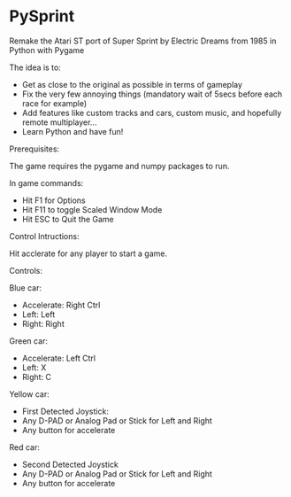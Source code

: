 # PySprint
Remake the Atari ST port of Super Sprint by Electric Dreams from 1985 in Python with Pygame

The idea is to:
- Get as close to the original as possible in terms of gameplay
- Fix the very few annoying things (mandatory wait of 5secs before each race for example)
- Add features like custom tracks and cars, custom music, and hopefully remote multiplayer...
- Learn Python and have fun!


Prerequisites:

The game requires the pygame and numpy packages to run.

In game commands:
  - Hit F1 for Options
  - Hit F11 to toggle Scaled Window Mode
  - Hit ESC to Quit the Game

Control Intructions:

Hit acclerate for any player to start a game.

Controls:

Blue car:
  - Accelerate: Right Ctrl
  - Left: Left
  - Right: Right

Green car:
  - Accelerate: Left Ctrl
  - Left: X
  - Right: C

Yellow car:
  - First Detected Joystick:
  - Any D-PAD or Analog Pad or Stick for Left and Right
  - Any button for accelerate

Red car:
  - Second Detected Joystick
  - Any D-PAD or Analog Pad or Stick for Left and Right
  - Any button for accelerate
